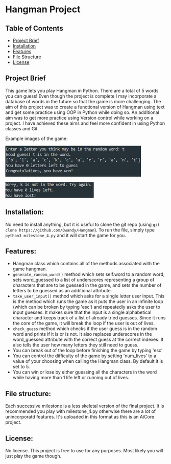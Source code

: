 # Hangman Project

## Table of Contents
- [Project Brief](#project-brief)
- [Installation](#installation)
- [Features](#features)
- [File Structure](#file-structure)
- [License](#license)

## Project Brief
This game lets you play Hangman in Python. There are a total of 5 words you can guess! Even though the project is complete I may incorporate a database of words in the future so that the game is more challenging. The aim of this project was to create a functional version of Hangman using text and get some practice using OOP in Python while doing so. An additional aim was to get more practice using Version control while working on a project. I have achieved these aims and feel more confident in using Python classes and Git.

Example images of the game:

![Alt text](hangman_example.JPG)

![Alt text](lost_example.JPG)

## Installation: 
No need to install anything, but it is useful to clone the git repo (using `git clone https://github.com/Qwandy/Hangman`). To run the file, simply type `python3 milestone_4.py` and it will start the game for you.


## Features:
- Hangman class which contains all of the methods associated with the game hangman.
- `generate_random_word()` method which sets self.word to a random word, sets word_guessed to a list of underscores representing a group of characters that are to be guessed in the game, and sets the number of letters to be guessed as an additional attribute.
- `take_user_input()` method which asks for a single letter user input. This is the method which runs the game as it puts the user in an infinite loop (which can be broken by typing 'esc') and repeatedly asks the user to input guesses. It makes sure that the input is a single alphabetical character and keeps track of a list of already tried guesses. Since it runs the core of the game, it will break the loop if the user is out of lives.
- `check_guess` method which checks if the user guess is in the random word and prints if it is or is not. It also replaces underscores in the word_guessed attribute with the correct guess at the correct indexes. It also tells the user how many letters they still need to guess.
- You can break out of the loop before finishing the game by typing 'esc'
- You can control the difficulty of the game by setting 'num_lives' to a value of your choosing when calling the Hangman class. By default it is set to 5.
- You can win or lose by either guessing all the characters in the word while having more than 1 life left or running out of lives.

## File structure:
Each successive milestone is a less skeletal version of the final project. It is recommended you play with milestone_4.py otherwise there are a lot of unincorporatd features. It's uploaded in this format as this is an AiCore project.

## License:
 No license. This project is free to use for any purposes. Most likely you will just play the game though.



